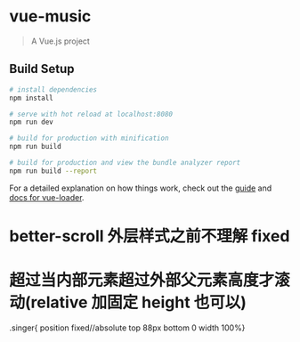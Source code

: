 # vue-music

> A Vue.js project

## Build Setup

```bash
# install dependencies
npm install

# serve with hot reload at localhost:8080
npm run dev

# build for production with minification
npm run build

# build for production and view the bundle analyzer report
npm run build --report
```

For a detailed explanation on how things work, check out the [guide](http://vuejs-templates.github.io/webpack/) and [docs for vue-loader](http://vuejs.github.io/vue-loader).

# better-scroll 外层样式之前不理解 fixed

# 超过当内部元素超过外部父元素高度才滚动(relative 加固定 height 也可以)

.singer{
position fixed//absolute
top 88px
bottom 0
width 100%}
